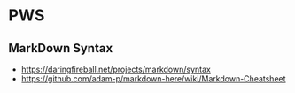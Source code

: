 # PWS
## MarkDown Syntax
  - https://daringfireball.net/projects/markdown/syntax
  - https://github.com/adam-p/markdown-here/wiki/Markdown-Cheatsheet
